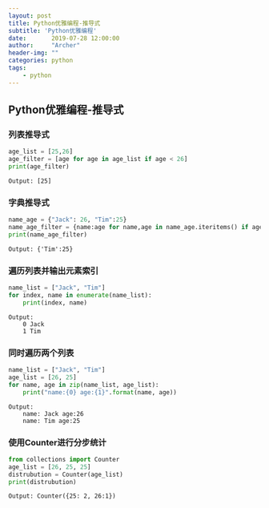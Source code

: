 ```yaml
---
layout: post
title: Python优雅编程-推导式
subtitle: 'Python优雅编程'
date:       2019-07-28 12:00:00
author:     "Archer"
header-img: ""
categories: python
tags:
    - python
---
```


## Python优雅编程-推导式

### 列表推导式

```python
age_list = [25,26]
age_filter = [age for age in age_list if age < 26]
print(age_filter)
```

```text
Output: [25]
```

### 字典推导式

```python
name_age = {"Jack": 26, "Tim":25}
name_age_filter = {name:age for name,age in name_age.iteritems() if age<25}
print(name_age_filter)
```

```text
Output: {'Tim':25}
```

### 遍历列表并输出元素索引

```python
name_list = ["Jack", "Tim"]
for index, name in enumerate(name_list):
    print(index, name)
```

```text
Output:
    0 Jack
    1 Tim
```

### 同时遍历两个列表

```python
name_list = ["Jack", "Tim"]
age_list = [26, 25]
for name, age in zip(name_list, age_list):
    print("name:{0} age:{1}".format(name, age))
```

```text
Output:
    name: Jack age:26
    name: Tim age:25
```

### 使用Counter进行分步统计

```python
from collections import Counter
age_list = [26, 25, 25]
distrubution = Counter(age_list)
print(distrubution)
```

```text
Output: Counter({25: 2, 26:1})
```
